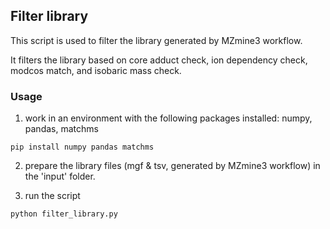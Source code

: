 
## Filter library

This script is used to filter the library generated by MZmine3 workflow.

It filters the library based on core adduct check, ion dependency check, modcos match, and isobaric mass check.


### Usage
1. work in an environment with the following packages installed: numpy, pandas, matchms
```commandline
pip install numpy pandas matchms
```

2. prepare the library files (mgf & tsv, generated by MZmine3 workflow) in the 'input' folder.

3. run the script
```commandline
python filter_library.py
```
